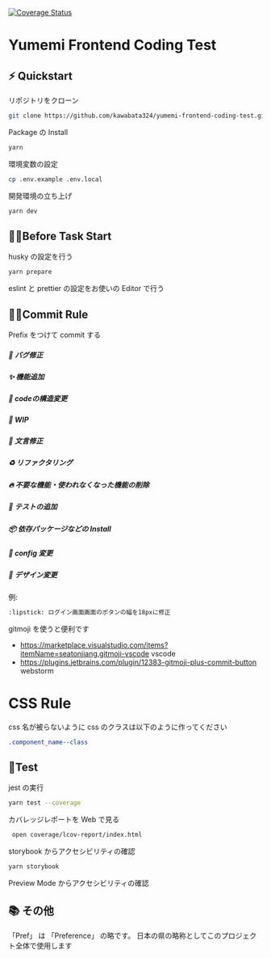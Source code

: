 [![Coverage Status](https://coveralls.io/repos/github/kawabata324/yumemi-frontend-coding-test/badge.svg?branch=main)](https://coveralls.io/github/kawabata324/yumemi-frontend-coding-test?branch=main)

# Yumemi Frontend Coding Test

## ⚡️ Quickstart

リポジトリをクローン

```bash
git clone https://github.com/kawabata324/yumemi-frontend-coding-test.git
```

Package の Install

```bash
yarn
```

環境変数の設定

```bash
cp .env.example .env.local
```

開発環境の立ち上げ

```bash
yarn dev
```

## 🧑‍💻Before Task Start

husky の設定を行う

```bash
yarn prepare
```

eslint と prettier の設定をお使いの Editor で行う

## 👩‍💻Commit Rule

Prefix をつけて commit する

##### 🐛 バグ修正

##### ✨ 機能追加

##### 🎨 codeの構造変更

##### 🚧 WIP

##### 📝 文言修正

##### ♻️ リファクタリング

##### 🔥 不要な機能・使われなくなった機能の削除

##### 🧪 テストの追加

##### 📦 依存パッケージなどの Install

##### 🔨 config 変更

##### 💄 デザイン変更

例:

```bash
:lipstick: ログイン画面画面のボタンの幅を18pxに修正
```

gitmoji を使うと便利です

- https://marketplace.visualstudio.com/items?itemName=seatonjiang.gitmoji-vscode vscode
- https://plugins.jetbrains.com/plugin/12383-gitmoji-plus-commit-button webstorm

# CSS Rule

css 名が被らないように css のクラスは以下のように作ってください

```css
.component_name--class
```

## 🧪Test

jest の実行

```bash
yarn test --coverage
```

カバレッジレポートを Web で見る

```bash
 open coverage/lcov-report/index.html
```

storybook からアクセシビリティの確認

```bash
yarn storybook
```

Preview Mode からアクセシビリティの確認

## 📚 その他

「Pref」 は 「Preference」 の略です。
日本の県の略称としてこのプロジェクト全体で使用します
